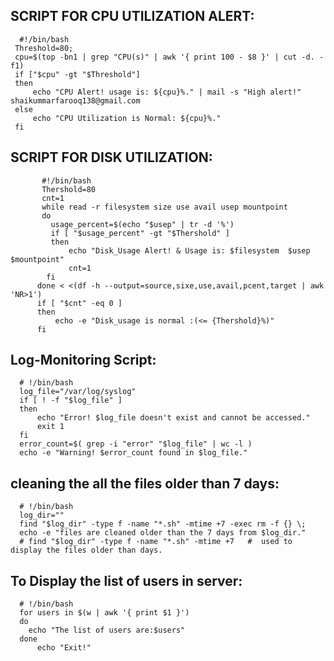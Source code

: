 SCRIPT FOR CPU UTILIZATION ALERT:
---------------------------------
      #!/bin/bash
     Threshold=80;
     cpu=$(top -bn1 | grep "CPU(s)" | awk '{ print 100 - $8 }' | cut -d. -f1)
     if ["$cpu" -gt "$Threshold"]
     then 
         echo "CPU Alert! usage is: ${cpu}%." | mail -s "High alert!" shaikummarfarooq138@gmail.com
     else
         echo "CPU Utilization is Normal: ${cpu}%."
     fi


SCRIPT FOR DISK UTILIZATION:
----------------------------

           #!/bin/bash
           Thershold=80
           cnt=1
           while read -r filesystem size use avail usep mountpoint
           do 
             usage_percent=$(echo "$usep" | tr -d '%')
             if [ "$usage_percent" -gt "$Thershold" ]
             then
                 echo "Disk_Usage Alert! & Usage is: $filesystem  $usep  $mountpoint"
                 cnt=1
            fi
          done < <(df -h --output=source,sixe,use,avail,pcent,target | awk 'NR>1')
          if [ "$cnt" -eq 0 ] 
          then
              echo -e "Disk_usage is normal :(<= {Thershold}%)"
          fi


Log-Monitoring Script:
----------------------


      # !/bin/bash
      log_file="/var/log/syslog"
      if [ ! -f "$log_file" ]
      then
          echo "Error! $log_file doesn't exist and cannot be accessed."
          exit 1
      fi
      error_count=$( grep -i "error" "$log_file" | wc -l )
      echo -e "Warning! $error_count found in $log_file."

cleaning the all the files older than 7 days:
---------------------------------------------

      # !/bin/bash
      log_dir=""
      find "$log_dir" -type f -name "*.sh" -mtime +7 -exec rm -f {} \;
      echo -e "files are cleaned older than the 7 days from $log_dir."
      # find "$log_dir" -type f -name "*.sh" -mtime +7   #  used to display the files older than days.

To Display the list of users in server:
---------------------------------------
      # !/bin/bash
      for users in $(w | awk '{ print $1 }') 
      do
        echo "The list of users are:$users"
      done
          echo "Exit!"
